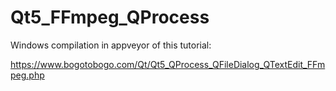 # Qt5_FFmpeg_QProcess

Windows compilation in appveyor of this tutorial:

https://www.bogotobogo.com/Qt/Qt5_QProcess_QFileDialog_QTextEdit_FFmpeg.php

